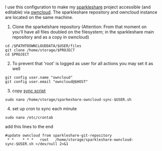 I use this configuration to make my [sparkleshare](http://sparkleshare.org/) project accessible (and editable) via [owncloud](http://owncloud.org/).
The sparkleshare repository and owncloud instance are located on the same machine.

1. Clone the sparkelshare repository (Attention: From that moment on you'll have all files doubled on the filesystem; in the sparkleshare main repository and as a copy in owncloud)
 ```
 cd /$PATHTOOWNCLOUDDATA/$USER/files
 git clone /home/storage/$PROJECT
 cd $PROJECT
 ```

2. To prevent that 'root' is logged as user for all actions you may set it as well
```
git config user.name "owncloud"
git config user.email "owncloud@$HOST"
```

3. copy [sync script](https://github.com/pilpul/stuff/blob/master/sparkleshare-owncloud/sparkleshare-owncloud-sync.sh)
```
sudo nano /home/storage/sparkeshare-owncloud-sync-$USER.sh
```
 
4. set up cron to sync each minute
```
sudo nano /etc/crontab
```
add this lines to the end
```
#update owncloud from sparkleshare-git-repository
 * *    * * *   root   /home/storage/sparkleshare-owncloud-sync-$USER.sh >/dev/null 2>&1
 ```

